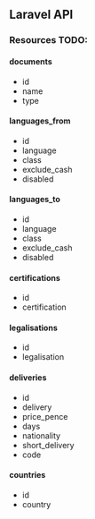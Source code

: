 ## Laravel API

### Resources TODO:
#### documents
- id
- name
- type

#### languages_from
- id
- language
- class
- exclude_cash
- disabled

#### languages_to
- id
- language
- class
- exclude_cash
- disabled

#### certifications
- id
- certification

#### legalisations
- id
- legalisation

#### deliveries
- id
- delivery
- price_pence
- days
- nationality
- short_delivery
- code

#### countries
- id
- country

